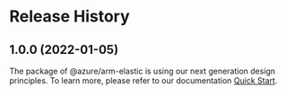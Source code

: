 # Release History
    
## 1.0.0 (2022-01-05)

The package of @azure/arm-elastic is using our next generation design principles. To learn more, please refer to our documentation [Quick Start](https://aka.ms/js-track2-quickstart).
